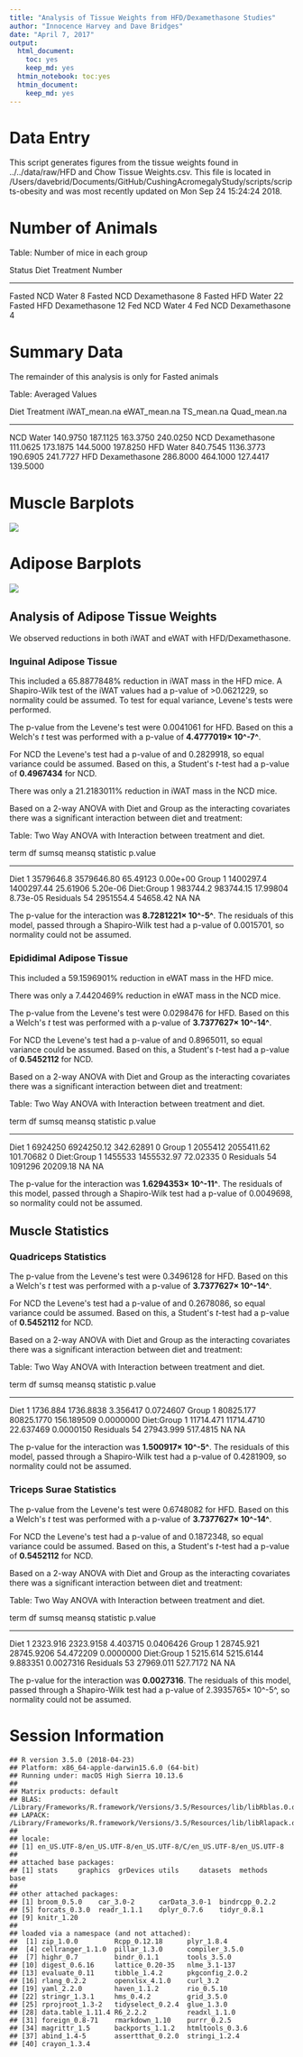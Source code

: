 ```yaml
---
title: "Analysis of Tissue Weights from HFD/Dexamethasone Studies"
author: "Innocence Harvey and Dave Bridges"
date: "April 7, 2017"
output:
  html_document:
    toc: yes
    keep_md: yes
  htmin_notebook: toc:yes
  htmin_document:
    keep_md: yes
---
```




# Data Entry



This script generates figures from the tissue weights found in ../../data/raw/HFD and Chow Tissue Weights.csv.  This file is located in /Users/davebrid/Documents/GitHub/CushingAcromegalyStudy/scripts/scripts-obesity and was most recently updated on Mon Sep 24 15:24:24 2018.

# Number of Animals


Table: Number of mice in each group

Status   Diet   Treatment        Number
-------  -----  --------------  -------
Fasted   NCD    Water                 8
Fasted   NCD    Dexamethasone         8
Fasted   HFD    Water                22
Fasted   HFD    Dexamethasone        12
Fed      NCD    Water                 4
Fed      NCD    Dexamethasone         4

# Summary Data

The remainder of this analysis is only for Fasted animals


Table: Averaged Values

Diet   Treatment        iWAT_mean.na   eWAT_mean.na   TS_mean.na   Quad_mean.na
-----  --------------  -------------  -------------  -----------  -------------
NCD    Water                140.9750       187.1125     163.3750       240.0250
NCD    Dexamethasone        111.0625       173.1875     144.5000       197.8250
HFD    Water                840.7545      1136.3773     190.6905       241.7727
HFD    Dexamethasone        286.8000       464.1000     127.4417       139.5000

# Muscle Barplots

![](figures/muscle-weight-barplot-1.png)<!-- -->

# Adipose Barplots

![](figures/adipose-weight-barplot-1.png)<!-- -->

## Analysis of Adipose Tissue Weights

We observed reductions in both iWAT and eWAT with HFD/Dexamethasone.  

### Inguinal Adipose Tissue

This included a 65.8877848% reduction in iWAT mass in the HFD mice.  A Shapiro-Wilk test of the iWAT values had a p-value of >0.0621229, so normality could be assumed.  To test for equal variance, Levene's tests were performed.


The p-value from the Levene's test were 0.0041061 for HFD.  Based on this a Welch's *t* test was performed with a p-value of **4.4777019&times; 10^-7^**.  

For NCD the Levene's test had a p-value of and  0.2829918, so equal variance could be assumed.  Based on this, a Student's *t*-test had a p-value of **0.4967434** for NCD.


There was only a 21.2183011% reduction in iWAT mass in the NCD mice.



Based on a 2-way ANOVA with Diet and Group as the interacting covariates there was a significant interaction between diet and treatment:


Table: Two Way ANOVA with Interaction between treatment and diet.

term          df       sumsq       meansq   statistic    p.value
-----------  ---  ----------  -----------  ----------  ---------
Diet           1   3579646.8   3579646.80    65.49123   0.00e+00
Group          1   1400297.4   1400297.44    25.61906   5.20e-06
Diet:Group     1    983744.2    983744.15    17.99804   8.73e-05
Residuals     54   2951554.4     54658.42          NA         NA

The p-value for the interaction was **8.7281221&times; 10^-5^**.  The residuals of this model, passed through a Shapiro-Wilk test had a p-value of 0.0015701, so normality could not be assumed.

### Epididimal Adipose Tissue

This included a 59.1596901% reduction in eWAT mass in the HFD mice.

There was only a 7.4420469% reduction in eWAT mass in the NCD mice.






The p-value from the Levene's test were 0.0298476 for HFD.  Based on this a Welch's *t* test was performed with a p-value of **3.7377627&times; 10^-14^**.  

For NCD the Levene's test had a p-value of and  0.8965011, so equal variance could be assumed.  Based on this, a Student's *t*-test had a p-value of **0.5452112** for NCD.

Based on a 2-way ANOVA with Diet and Group as the interacting covariates there was a significant interaction between diet and treatment:


Table: Two Way ANOVA with Interaction between treatment and diet.

term          df     sumsq       meansq   statistic   p.value
-----------  ---  --------  -----------  ----------  --------
Diet           1   6924250   6924250.12   342.62891         0
Group          1   2055412   2055411.62   101.70682         0
Diet:Group     1   1455533   1455532.97    72.02335         0
Residuals     54   1091296     20209.18          NA        NA

The p-value for the interaction was **1.6294353&times; 10^-11^**.  The residuals of this model, passed through a Shapiro-Wilk test had a p-value of 0.0049698, so normality could not be assumed.

## Muscle Statistics

### Quadriceps Statistics





The p-value from the Levene's test were 0.3496128 for HFD.  Based on this a Welch's *t* test was performed with a p-value of **3.7377627&times; 10^-14^**.  

For NCD the Levene's test had a p-value of and  0.2678086, so equal variance could be assumed.  Based on this, a Student's *t*-test had a p-value of **0.5452112** for NCD.

Based on a 2-way ANOVA with Diet and Group as the interacting covariates there was a significant interaction between diet and treatment:


Table: Two Way ANOVA with Interaction between treatment and diet.

term          df       sumsq       meansq    statistic     p.value
-----------  ---  ----------  -----------  -----------  ----------
Diet           1    1736.884    1736.8838     3.356417   0.0724607
Group          1   80825.177   80825.1770   156.189509   0.0000000
Diet:Group     1   11714.471   11714.4710    22.637469   0.0000150
Residuals     54   27943.999     517.4815           NA          NA

The p-value for the interaction was **1.500917&times; 10^-5^**.  The residuals of this model, passed through a Shapiro-Wilk test had a p-value of 0.4281909, so normality could not be assumed.

### Triceps Surae Statistics





The p-value from the Levene's test were 0.6748082 for HFD.  Based on this a Welch's *t* test was performed with a p-value of **3.7377627&times; 10^-14^**.  

For NCD the Levene's test had a p-value of and  0.1872348, so equal variance could be assumed.  Based on this, a Student's *t*-test had a p-value of **0.5452112** for NCD.

Based on a 2-way ANOVA with Diet and Group as the interacting covariates there was a significant interaction between diet and treatment:


Table: Two Way ANOVA with Interaction between treatment and diet.

term          df       sumsq       meansq   statistic     p.value
-----------  ---  ----------  -----------  ----------  ----------
Diet           1    2323.916    2323.9158    4.403715   0.0406426
Group          1   28745.921   28745.9206   54.472209   0.0000000
Diet:Group     1    5215.614    5215.6144    9.883351   0.0027316
Residuals     53   27969.011     527.7172          NA          NA

The p-value for the interaction was **0.0027316**.  The residuals of this model, passed through a Shapiro-Wilk test had a p-value of 2.3935765&times; 10^-5^, so normality could not be assumed.

# Session Information

```
## R version 3.5.0 (2018-04-23)
## Platform: x86_64-apple-darwin15.6.0 (64-bit)
## Running under: macOS High Sierra 10.13.6
## 
## Matrix products: default
## BLAS: /Library/Frameworks/R.framework/Versions/3.5/Resources/lib/libRblas.0.dylib
## LAPACK: /Library/Frameworks/R.framework/Versions/3.5/Resources/lib/libRlapack.dylib
## 
## locale:
## [1] en_US.UTF-8/en_US.UTF-8/en_US.UTF-8/C/en_US.UTF-8/en_US.UTF-8
## 
## attached base packages:
## [1] stats     graphics  grDevices utils     datasets  methods   base     
## 
## other attached packages:
## [1] broom_0.5.0    car_3.0-2      carData_3.0-1  bindrcpp_0.2.2
## [5] forcats_0.3.0  readr_1.1.1    dplyr_0.7.6    tidyr_0.8.1   
## [9] knitr_1.20    
## 
## loaded via a namespace (and not attached):
##  [1] zip_1.0.0         Rcpp_0.12.18      plyr_1.8.4       
##  [4] cellranger_1.1.0  pillar_1.3.0      compiler_3.5.0   
##  [7] highr_0.7         bindr_0.1.1       tools_3.5.0      
## [10] digest_0.6.16     lattice_0.20-35   nlme_3.1-137     
## [13] evaluate_0.11     tibble_1.4.2      pkgconfig_2.0.2  
## [16] rlang_0.2.2       openxlsx_4.1.0    curl_3.2         
## [19] yaml_2.2.0        haven_1.1.2       rio_0.5.10       
## [22] stringr_1.3.1     hms_0.4.2         grid_3.5.0       
## [25] rprojroot_1.3-2   tidyselect_0.2.4  glue_1.3.0       
## [28] data.table_1.11.4 R6_2.2.2          readxl_1.1.0     
## [31] foreign_0.8-71    rmarkdown_1.10    purrr_0.2.5      
## [34] magrittr_1.5      backports_1.1.2   htmltools_0.3.6  
## [37] abind_1.4-5       assertthat_0.2.0  stringi_1.2.4    
## [40] crayon_1.3.4
```

